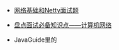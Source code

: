 - [网络基础和Netty面试题](<https://blog.csdn.net/pcceo1/article/details/95899920>)

- [盘点面试必备知识点——计算机网络](<https://blog.nowcoder.net/n/e2339dd37f4a4d7ba7ab1e3f73e9cd2e>)

- JavaGuide里的